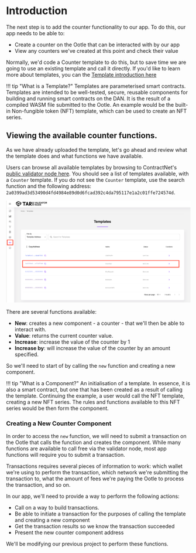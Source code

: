 
# Introduction

The next step is to add the counter functionality to our app. To do this, our app needs to be able to:

- Create a counter on the Ootle that can be interacted with by our app
- View any counters we've created at this point and check their value

Normally, we'd code a Counter template to do this, but to save time we are going to use an existing template and call it directly. If you'd like to learn more about templates, you can the [Template introduction here](../tari-templates.md)

!!! tip "What is a Template?"
    Templates are parameterised smart contracts. Templates are intended to be well-tested, secure, reusable components for building and running smart contracts on the DAN. It is the result of a compiled WASM file submitted to the Ootle. An example would be the built-in Non-fungible token (NFT) template, which can be used to create an NFT series.

## Viewing the available counter functions.

As we have already uploaded the template, let's go ahead and review what the template does and what functions we have available.

Users can browse all available templates by browsing to ContractNet's [public validator node here](http://18.217.22.26:12005/templates). You should see a list of templates available, with a `Counter` template. If you do not see the `Counter` template, use the search function and the following address: `2a0399ad3d53490d4fd4984e89d0d6fcad392c4da795117e1a2c01ffe724574d`.

![Alt text](../images/template_list_validator_node.png)

There are several functions available:

- **New**: creates a new component - a counter - that we'll then be able to interact with.
- **Value**: returns the current counter value.
- **Increase**: increase the value of the counter by 1
- **Increase by**: will increase the value of the counter by an amount specified.

So we'll need to start of by calling the `new` function and creating a new component.

!!! tip "What is a Component?"
    An initialisation of a template. In essence, it is also a smart contract, but one that has been created as a result of calling the template. Continuing the example, a user would call the NFT template, creating a new NFT series. The rules and functions available to this NFT series would be then form the component. 

### Creating a New Counter Component

In order to access the `new` function, we will need to submit a transaction on the Ootle that calls the function and creates the component. While many functions are available to call free via the validator node, most app functions will require you to submit a transaction.

Transactions requires several pieces of information to work: which wallet we're using to perform the transaction, which network we're submitting the transaction to, what the amount of fees we're paying the Ootle to process the transaction, and so on.

In our app, we'll need to provide a way to perform the following actions:

- Call on a way to build transactions.
- Be able to initiate a transaction for the purposes of calling the template and creating a new component
- Get the transaction results so we know the transaction succeeded
- Present the new counter component address

We'll be modifying our previous project to perform these functions.

